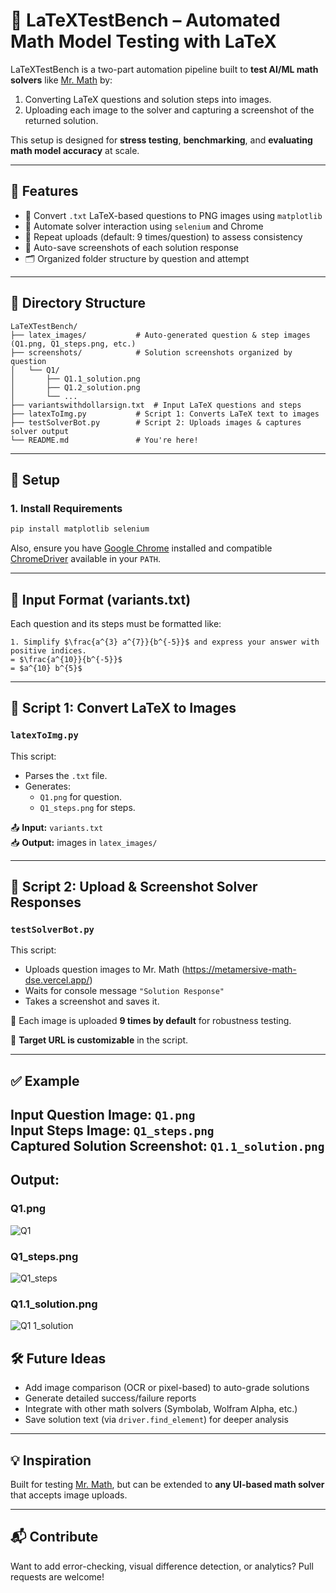 
# 📐 LaTeXTestBench – Automated Math Model Testing with LaTeX

LaTeXTestBench is a two-part automation pipeline built to **test AI/ML math solvers** like [Mr. Math](https://metamersive-math-dse.vercel.app/) by:

1. Converting LaTeX questions and solution steps into images.
2. Uploading each image to the solver and capturing a screenshot of the returned solution.

This setup is designed for **stress testing**, **benchmarking**, and **evaluating math model accuracy** at scale.

---

## 🚀 Features

- 📄 Convert `.txt` LaTeX-based questions to PNG images using `matplotlib`
- 🤖 Automate solver interaction using `selenium` and Chrome
- 🔁 Repeat uploads (default: 9 times/question) to assess consistency
- 📸 Auto-save screenshots of each solution response
- 🗂️ Organized folder structure by question and attempt

---

## 📁 Directory Structure

```
LaTeXTestBench/
├── latex_images/           # Auto-generated question & step images (Q1.png, Q1_steps.png, etc.)
├── screenshots/            # Solution screenshots organized by question
│   └── Q1/
│       ├── Q1.1_solution.png
│       ├── Q1.2_solution.png
│       └── ...
├── variantswithdollarsign.txt  # Input LaTeX questions and steps
├── latexToImg.py           # Script 1: Converts LaTeX text to images
├── testSolverBot.py        # Script 2: Uploads images & captures solver output
└── README.md               # You're here!
```

---

## 🔧 Setup

### 1. Install Requirements

```bash
pip install matplotlib selenium
```

Also, ensure you have [Google Chrome](https://www.google.com/chrome/) installed and compatible [ChromeDriver](https://chromedriver.chromium.org/downloads) available in your `PATH`.

---

## 📝 Input Format (variants.txt)

Each question and its steps must be formatted like:

```text
1. Simplify $\frac{a^{3} a^{7}}{b^{-5}}$ and express your answer with positive indices.
= $\frac{a^{10}}{b^{-5}}$
= $a^{10} b^{5}$
```

---

## 📌 Script 1: Convert LaTeX to Images

### `latexToImg.py`

This script:
- Parses the `.txt` file.
- Generates:
  - `Q1.png` for question.
  - `Q1_steps.png` for steps.

📤 **Input:** `variants.txt`  
📥 **Output:** images in `latex_images/`

---

## 🤖 Script 2: Upload & Screenshot Solver Responses

### `testSolverBot.py`

This script:
- Uploads question images to Mr. Math (https://metamersive-math-dse.vercel.app/)
- Waits for console message `"Solution Response"`
- Takes a screenshot and saves it.

🔁 Each image is uploaded **9 times by default** for robustness testing.

🧠 **Target URL is customizable** in the script.

---

## ✅ Example

**Input Question Image:** `Q1.png`  
**Input Steps Image:** `Q1_steps.png`  
**Captured Solution Screenshot:** `Q1.1_solution.png`
---
## Output:

### Q1.png
![Q1](https://github.com/user-attachments/assets/956a7eaa-e02e-4a79-97d1-8f877f87fabf)

### Q1_steps.png
![Q1_steps](https://github.com/user-attachments/assets/7ab8de52-a9b0-4993-a0bd-b0731e8b298c)

### Q1.1_solution.png
![Q1 1_solution](https://github.com/user-attachments/assets/28ae5592-eae6-436c-a188-205e0184f7a4)



## 🛠️ Future Ideas

- Add image comparison (OCR or pixel-based) to auto-grade solutions
- Generate detailed success/failure reports
- Integrate with other math solvers (Symbolab, Wolfram Alpha, etc.)
- Save solution text (via `driver.find_element`) for deeper analysis

---

## 💡 Inspiration

Built for testing [Mr. Math](https://metamersive-math-dse.vercel.app/), but can be extended to **any UI-based math solver** that accepts image uploads.

---

## 📬 Contribute

Want to add error-checking, visual difference detection, or analytics? Pull requests are welcome!
